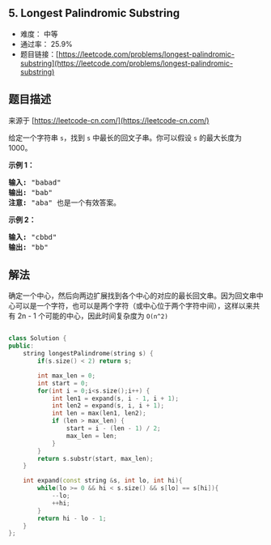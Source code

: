 ## 5. Longest Palindromic Substring

- 难度： 中等
- 通过率： 25.9%
- 题目链接：[https://leetcode.com/problems/longest-palindromic-substring](https://leetcode.com/problems/longest-palindromic-substring)


## 题目描述

来源于 [https://leetcode-cn.com/](https://leetcode-cn.com/)

<p>给定一个字符串 <code>s</code>，找到 <code>s</code> 中最长的回文子串。你可以假设&nbsp;<code>s</code> 的最大长度为 1000。</p>

<p><strong>示例 1：</strong></p>

<pre><strong>输入:</strong> &quot;babad&quot;
<strong>输出:</strong> &quot;bab&quot;
<strong>注意:</strong> &quot;aba&quot; 也是一个有效答案。
</pre>

<p><strong>示例 2：</strong></p>

<pre><strong>输入:</strong> &quot;cbbd&quot;
<strong>输出:</strong> &quot;bb&quot;
</pre>



## 解法

确定一个中心，然后向两边扩展找到各个中心的对应的最长回文串。因为回文串中心可以是一个字符，也可以是两个字符（或中心位于两个字符中间），这样以来共有 2n - 1 个可能的中心，因此时间复杂度为 `O(n^2)`

```cpp

class Solution {
public:
    string longestPalindrome(string s) {
        if(s.size() < 2) return s;

        int max_len = 0;
        int start = 0;
        for(int i = 0;i<s.size();i++) {
            int len1 = expand(s, i - 1, i + 1);
            int len2 = expand(s, i, i + 1);
            int len = max(len1, len2);
            if (len > max_len) {
                start = i - (len - 1) / 2;
                max_len = len;
            }
        }
        return s.substr(start, max_len);
    }

    int expand(const string &s, int lo, int hi){
        while(lo >= 0 && hi < s.size() && s[lo] == s[hi]){
            --lo;
            ++hi;
        }
        return hi - lo - 1;
    }
};
```